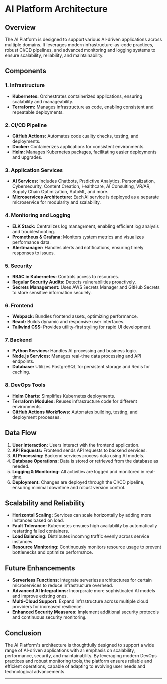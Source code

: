 # AI Platform Architecture

## Overview

The AI Platform is designed to support various AI-driven applications across multiple domains. It leverages modern infrastructure-as-code practices, robust CI/CD pipelines, and advanced monitoring and logging systems to ensure scalability, reliability, and maintainability.

## Components

### 1. **Infrastructure**

- **Kubernetes:** Orchestrates containerized applications, ensuring scalability and manageability.
- **Terraform:** Manages infrastructure as code, enabling consistent and repeatable deployments.

### 2. **CI/CD Pipeline**

- **GitHub Actions:** Automates code quality checks, testing, and deployments.
- **Docker:** Containerizes applications for consistent environments.
- **Helm:** Manages Kubernetes packages, facilitating easier deployments and upgrades.

### 3. **Application Services**

- **AI Services:** Includes Chatbots, Predictive Analytics, Personalization, Cybersecurity, Content Creation, Healthcare, AI Consulting, VR/AR, Supply Chain Optimization, AutoML, and more.
- **Microservices Architecture:** Each AI service is deployed as a separate microservice for modularity and scalability.

### 4. **Monitoring and Logging**

- **ELK Stack:** Centralizes log management, enabling efficient log analysis and troubleshooting.
- **Prometheus & Grafana:** Monitors system metrics and visualizes performance data.
- **Alertmanager:** Handles alerts and notifications, ensuring timely responses to issues.

### 5. **Security**

- **RBAC in Kubernetes:** Controls access to resources.
- **Regular Security Audits:** Detects vulnerabilities proactively.
- **Secrets Management:** Uses AWS Secrets Manager and GitHub Secrets to store sensitive information securely.

### 6. **Frontend**

- **Webpack:** Bundles frontend assets, optimizing performance.
- **React:** Builds dynamic and responsive user interfaces.
- **Tailwind CSS:** Provides utility-first styling for rapid UI development.

### 7. **Backend**

- **Python Services:** Handles AI processing and business logic.
- **Node.js Services:** Manages real-time data processing and API endpoints.
- **Database:** Utilizes PostgreSQL for persistent storage and Redis for caching.

### 8. **DevOps Tools**

- **Helm Charts:** Simplifies Kubernetes deployments.
- **Terraform Modules:** Reuses infrastructure code for different environments.
- **GitHub Actions Workflows:** Automates building, testing, and deployment processes.

## Data Flow

1. **User Interaction:** Users interact with the frontend application.
2. **API Requests:** Frontend sends API requests to backend services.
3. **AI Processing:** Backend services process data using AI models.
4. **Database Operations:** Data is stored or retrieved from the database as needed.
5. **Logging & Monitoring:** All activities are logged and monitored in real-time.
6. **Deployment:** Changes are deployed through the CI/CD pipeline, ensuring minimal downtime and robust version control.

## Scalability and Reliability

- **Horizontal Scaling:** Services can scale horizontally by adding more instances based on load.
- **Fault Tolerance:** Kubernetes ensures high availability by automatically restarting failed containers.
- **Load Balancing:** Distributes incoming traffic evenly across service instances.
- **Resource Monitoring:** Continuously monitors resource usage to prevent bottlenecks and optimize performance.

## Future Enhancements

- **Serverless Functions:** Integrate serverless architectures for certain microservices to reduce infrastructure overhead.
- **Advanced AI Integrations:** Incorporate more sophisticated AI models and improve existing ones.
- **Multi-Cloud Support:** Expand infrastructure across multiple cloud providers for increased resilience.
- **Enhanced Security Measures:** Implement additional security protocols and continuous security monitoring.

## Conclusion

The AI Platform's architecture is thoughtfully designed to support a wide range of AI-driven applications with an emphasis on scalability, performance, security, and maintainability. By leveraging modern DevOps practices and robust monitoring tools, the platform ensures reliable and efficient operations, capable of adapting to evolving user needs and technological advancements.

--- 